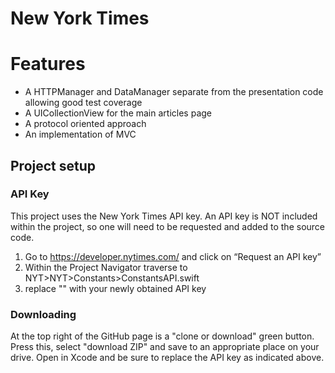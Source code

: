 # New York Times

# Features

  - A HTTPManager and DataManager separate from the presentation code allowing good test coverage
  - A UICollectionView for the main articles page
  - A protocol oriented approach
  - An implementation of MVC

## Project setup
### API Key
This project uses the New York Times API key.
An API key is NOT included within the project, so one will need to be requested and added to the source code.
1. Go to https://developer.nytimes.com/ and click on “Request an API key” 
2. Within the Project Navigator traverse to NYT>NYT>Constants>ConstantsAPI.swift
3. replace "<Your API Key>" with your newly obtained API key
 ### Downloading
At the top right of the GitHub page is a "clone or download" green button. Press this, select "download ZIP" and save to an appropriate place on your drive. Open in Xcode and be sure to replace the API key as indicated above.